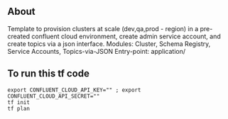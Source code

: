 ## About
Template to provision clusters at scale (dev,qa,prod - region) in a pre-created confluent cloud environment, create admin service account, and create topics via a json interface.
Modules: Cluster, Schema Registry, Service Accounts, Topics-via-JSON
Entry-point: application/

## To run this tf code

```
export CONFLUENT_CLOUD_API_KEY="" ; export CONFLUENT_CLOUD_API_SECRET=""
tf init
tf plan
```